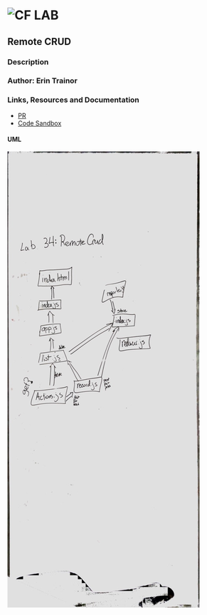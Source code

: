 ![CF](http://i.imgur.com/7v5ASc8.png) LAB
=================================================

## Remote CRUD

### Description

### Author: Erin Trainor

### Links, Resources and Documentation
* [PR](https://github.com/401-advanced-javascript-401d29/lab-34/pull/1)
* [Code Sandbox](https://codesandbox.io/s/48lvq5xm697)

#### UML
![uml image](UNADJUSTEDNONRAW_thumb_1836.jpg)
